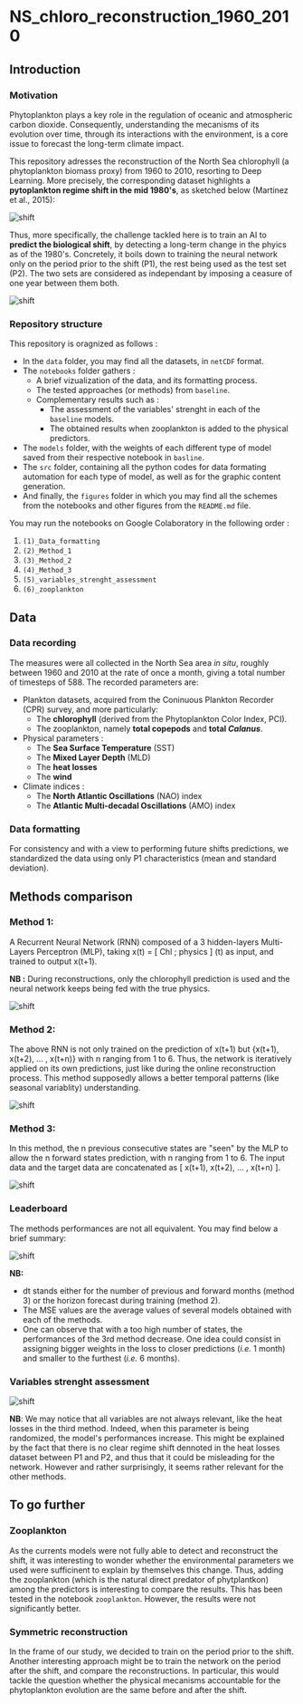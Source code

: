 # NS_chloro_reconstruction_1960_2010
 
## Introduction

### Motivation
Phytoplankton plays a key role in the regulation of oceanic and atmospheric carbon dioxide. Consequently, understanding the mecanisms of its evolution over time, through its interactions with the environment, is a core issue to forecast the long-term climate impact. 

This repository adresses the reconstruction of the North Sea chlorophyll (a phytoplankton biomass proxy) from 1960 to 2010, resorting to Deep Learning. More precisely, the corresponding dataset highlights a **pytoplankton regime shift in the mid 1980's**, as sketched below (Martinez et al., 2015):

![shift](/figures/Martinez_et_al_shift.PNG)

Thus, more specifically, the challenge tackled here is to train an AI to **predict the biological shift**, by detecting a long-term change in the phyics as of the 1980's. Concretely, it boils down to training the neural network only on the period prior to the shift (P1), the rest being used as the test set (P2). The two sets are considered as independant by imposing a ceasure of one year between them both. 

![shift](/figures/timeline.PNG)

### Repository structure
This repository is oragnized as follows : 
* In the `data` folder, you may find all the datasets, in `netCDF` format.
* The `notebooks` folder gathers :
    * A brief vizualization of the data, and its formatting process.
    * The tested approaches (or methods) from `baseline`.
    * Complementary results such as :
        * The assessment of the variables' strenght in each of the `baseline` models.
        * The obtained results when zooplankton is added to the physical predictors.  
* The `models` folder, with the weights of each different type of model saved from their respective notebook in `basline`.
* The `src` folder, containing all the python codes for data formating automation for each type of model, as well as for the graphic content generation. 
* And finally, the `figures` folder in which you may find all the schemes from the notebooks and other figures from the `README.md` file.

You may run the notebooks on Google Colaboratory in the following order :
1. `(1)_Data_formatting`
2. `(2)_Method_1`
3. `(3)_Method_2`
4. `(4)_Method_3`
5. `(5)_variables_strenght_assessment`
6. `(6)_zooplankton`

## Data

### Data recording
The measures were all collected in the North Sea area *in situ*, roughly between 1960 and 2010 at the rate of once a month, giving a total number of timesteps of 588. The recorded parameters are:
* Plankton datasets, acquired from the Coninuous Plankton Recorder (CPR) survey, and more particularly:
     * The **chlorophyll** (derived from the Phytoplankton Color Index, PCI).
     * The zooplankton, namely **total copepods** and **total *Calanus***.
* Physical parameters :
     * The **Sea Surface Temperature** (SST)
     * The **Mixed Layer Depth** (MLD)
     * The **heat losses**
     * The **wind**
* Climate indices : 
     * The **North Atlantic Oscillations** (NAO) index
     * The **Atlantic Multi-decadal Oscillations** (AMO) index

### Data formatting 
For consistency and with a view to performing future shifts predictions, we standardized the data using only P1 characteristics (mean and standard deviation).

## Methods comparison
### Method 1:
A Recurrent Neural Network (RNN) composed of a 3 hidden-layers Multi-Layers Perceptron (MLP), taking x(t) = [ Chl ; physics ] (t) as input, and trained to output x(t+1). 

**NB :** During reconstructions, only the chlorophyll prediction is used and the neural network keeps being fed with the true physics. 

![shift](/figures/scheme_MLP_method1.PNG)

### Method 2:
The above RNN is not only trained on the prediction of x(t+1) but {x(t+1), x(t+2), ... , x(t+n)} with n ranging from 1 to 6. Thus, the network is iteratively applied on its own predictions, just like during the online reconstruction process. This method supposedly allows a better temporal patterns (like seasonal variablity) understanding. 

![shift](/figures/scheme_MLP_method2.PNG)

### Method 3:
In this method, the n previous consecutive states are "seen" by the MLP to allow the n forward states prediction, with n ranging from 1 to 6. The input data and the target data are concatenated as [ x(t+1), x(t+2), ... , x(t+n) ].

![shift](/figures/scheme_MLP_method3.jpg)

### Leaderboard
The methods performances are not all equivalent. You may find below a brief summary:

![shift](/figures/leaderboard.PNG)

**NB:** 
* dt stands either for the number of previous and forward months (method 3) or the horizon forecast during training (method 2). 
* The MSE values are the average values of several models obtained with each of the methods. 
* One can observe that with a too high number of states, the performances of the 3rd method decrease. One idea could consist in assigning bigger weights in the loss to closer predictions (*i.e.* 1 month) and smaller to the furthest (*i.e.* 6 months). 


### Variables strenght assessment

![shift](/figures/variables_strength_assessment.PNG)

**NB**: We may notice that all variables are not always relevant, like the heat losses in the third method. Indeed, when this parameter is being randomized, the model's performances increase. This might be explained by the fact that there is no clear regime shift dennoted in the heat losses dataset between P1 and P2, and thus that it could be misleading for the network. However and rather surprisingly, it seems rather relevant for the other methods. 

## To go further
### Zooplankton
As the currents models were not fully able to detect and reconstruct the shift, it was interesting to wonder whether the environmental parameters we used were sufficinent to explain by themselves this change. Thus, adding the zooplankton (which is the natural direct predator of phytplantkon) among the predictors is interesting to compare the results. This has been tested in the notebook `zooplankton`. However, the results were not significantly better. 

### Symmetric reconstruction
In the frame of our study, we decided to train on the period prior to the shift. Another interesting approach might be to train the network on the period after the shift, and compare the reconstructions. In particular, this would tackle the question whether the physical mecanisms accountable for the phytoplankton evolution are the same before and after the shift.
